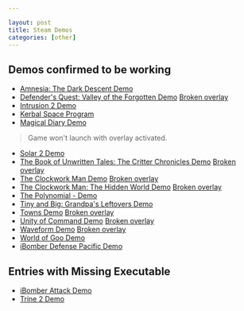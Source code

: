 ```yaml
---

layout: post
title: Steam Demos
categories: [other]
---
```


Demos confirmed to be working
-----------------------------
- [Amnesia: The Dark Descent Demo](http://store.steampowered.com/app/57310/)
- [Defender's Quest: Valley of the Forgotten Demo](http://store.steampowered.com/app/223090/) [Broken overlay](#right_info)
- [Intrusion 2 Demo](http://store.steampowered.com/app/217470/)
- [Kerbal Space Program](http://store.steampowered.com/app/231410/)
- [Magical Diary Demo](http://store.steampowered.com/app/212140/)
> Game won't launch with overlay activated.

- [Solar 2 Demo](http://store.steampowered.com/app/97010/)
- [The Book of Unwritten Tales: The Critter Chronicles Demo](http://store.steampowered.com/app/226540/) [Broken overlay](#right_info)
- [The Clockwork Man Demo](http://store.steampowered.com/app/111020/) [Broken overlay](#right_info)
- [The Clockwork Man: The Hidden World Demo](http://store.steampowered.com/app/111030/) [Broken overlay](#right_info)
- [The Polynomial - Demo](http://store.steampowered.com/app/67010/)
- [Tiny and Big: Grandpa's Leftovers Demo](http://store.steampowered.com/app/214090/)
- [Towns Demo](http://store.steampowered.com/app/221030/) [Broken overlay](#right_info)
- [Unity of Command Demo](http://store.steampowered.com/app/223920/) [Broken overlay](#right_info)
- [Waveform Demo](http://store.steampowered.com/app/208070/) [Broken overlay](#right_info)
- [World of Goo Demo](http://store.steampowered.com/app/22010/)
- [iBomber Defense Pacific Demo](http://store.steampowered.com/app/207630/)

Entries with Missing Executable
-------------------------------
- [iBomber Attack Demo](http://store.steampowered.com/app/224800/)
- [Trine 2 Demo](http://store.steampowered.com/app/204260/)
